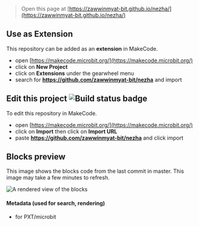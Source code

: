 
> Open this page at [https://zawwinmyat-bit.github.io/nezha/](https://zawwinmyat-bit.github.io/nezha/)

## Use as Extension

This repository can be added as an **extension** in MakeCode.

* open [https://makecode.microbit.org/](https://makecode.microbit.org/)
* click on **New Project**
* click on **Extensions** under the gearwheel menu
* search for **https://github.com/zawwinmyat-bit/nezha** and import

## Edit this project ![Build status badge](https://github.com/zawwinmyat-bit/nezha/workflows/MakeCode/badge.svg)

To edit this repository in MakeCode.

* open [https://makecode.microbit.org/](https://makecode.microbit.org/)
* click on **Import** then click on **Import URL**
* paste **https://github.com/zawwinmyat-bit/nezha** and click import

## Blocks preview

This image shows the blocks code from the last commit in master.
This image may take a few minutes to refresh.

![A rendered view of the blocks](https://github.com/zawwinmyat-bit/nezha/raw/master/.github/makecode/blocks.png)

#### Metadata (used for search, rendering)

* for PXT/microbit
<script src="https://makecode.com/gh-pages-embed.js"></script><script>makeCodeRender("{{ site.makecode.home_url }}", "{{ site.github.owner_name }}/{{ site.github.repository_name }}");</script>
